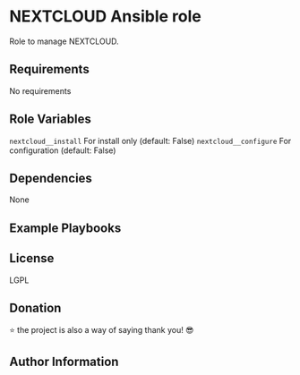 NEXTCLOUD Ansible role
==================

Role to manage NEXTCLOUD.

Requirements
------------

No requirements

Role Variables
--------------

`nextcloud__install` For install only (default: False)
`nextcloud__configure` For configuration  (default: False)

Dependencies
------------

None

Example Playbooks
-----------------


License
-------

LGPL

Donation
--------

 :star: the project is also a way of saying thank you! :sunglasses:

Author Information
------------------


